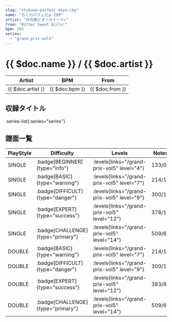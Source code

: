 ```yaml
---
slug: "chikuwa-parfait-dayo-ckp"
name: "ちくわパフェだよ☆CKP"
artist: "日向美ビタースイーツ♪"
from: "Bitter Sweet Girls!"
bpm: 205
series:
  - "grand-prix-vol5"
---
```


# {{ $doc.name }} / {{ $doc.artist }}

|Artist|BPM|From|
|------|---|----|
|{{ $doc.artist }}|{{ $doc.bpm }}|{{ $doc.from }}|

## 収録タイトル

:series-list{:series="series"}

## 譜面一覧

|PlayStyle|Difficulty|Levels|Notes|Movie|
|---------|----------|------|-----|-----|
|SINGLE| :badge[BEGINNER]{type="info"}| :levels{links="/grand-prix-vol5" level="4"}|133/0||
|SINGLE| :badge[BASIC]{type="warning"}| :levels{links="/grand-prix-vol5" level="7"}|214/10||
|SINGLE| :badge[DIFFICULT]{type="danger"}| :levels{links="/grand-prix-vol5" level="9"}|300/11||
|SINGLE| :badge[EXPERT]{type="success"}| :levels{links="/grand-prix-vol5" level="12"}|378/19||
|SINGLE| :badge[CHALLENGE]{type="primary"}| :levels{links="/grand-prix-vol5" level="14"}|509/6||
|DOUBLE| :badge[BASIC]{type="warning"}| :levels{links="/grand-prix-vol5" level="7"}|214/10||
|DOUBLE| :badge[DIFFICULT]{type="danger"}| :levels{links="/grand-prix-vol5" level="9"}|300/11||
|DOUBLE| :badge[EXPERT]{type="success"}| :levels{links="/grand-prix-vol5" level="12"}|383/8||
|DOUBLE| :badge[CHALLENGE]{type="primary"}| :levels{links="/grand-prix-vol5" level="14"}|509/6||
